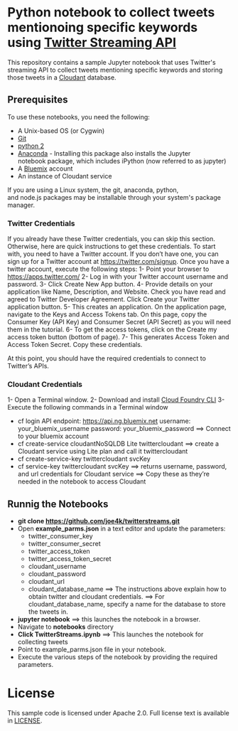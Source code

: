 # Python notebook to collect tweets mentionoing specific keywords using [Twitter Streaming API](https://dev.twitter.com/streaming/overview)
This repository contains a sample Jupyter notebook that uses Twitter's streaming API to collect tweets mentioning specific keywords and storing those tweets in a [Cloudant](https://cloudant.com/) database.


## Prerequisites
To use these notebooks, you need the following:
* A Unix-based OS (or Cygwin)
* [Git](https://git-scm.com/downloads)
* [python 2](https://www.python.org/downloads/)
* [Anaconda](https://www.continuum.io/downloads) - Installing this package also installs the Jupyter notebook package, which includes iPython (now referred to as jupyter)
* A [Bluemix](https://bluemix.net) account
* An instance of Cloudant service

If you are using a Linux system, the git, anaconda, python, and node.js packages may be installable through your system's package manager.

### Twitter Credentials
If you already have these Twitter credentials, you can skip this section. Otherwise, here are quick instructions to get these credentials. To start with, you need to have a Twitter account. If you don’t have one, you can sign up for a Twitter account at https://twitter.com/signup. Once you have a twitter account, execute the following steps:
1- Point your browser to https://apps.twitter.com/ 
2- Log in with your Twitter account username and password.
3- Click Create New App button.
4- Provide details on your application like Name, Description, and Website. Check you have read and agreed to Twitter Developer Agreement. Click Create your Twitter application button.
5- This creates an application. On the application page, navigate to the Keys and Access Tokens tab. On this page, copy the Consumer Key (API Key) and Consumer Secret (API Secret) as you will need them in the tutorial.
6- To get the access tokens, click on the Create my access token button (bottom of page).
7- This generates Access Token and Access Token Secret. Copy these credentials.

At this point, you should have the required credentials to connect to Twitter’s APIs.

### Cloudant Credentials
1- Open a Terminal window.
2- Download and install [Cloud Foundry CLI](https://github.com/cloudfoundry/cli#downloads)
3- Execute the following commands in a Terminal window
* cf login
API endpoint: https://api.ng.bluemix.net
username:	your_bluemix_username
password: 	your_bluemix_password
==> Connect to your bluemix account
* cf create-service cloudantNoSQLDB Lite twittercloudant
 ==> create a Cloudant service using Lite plan and call it twittercloudant
* cf create-service-key twittercloudant svcKey
* cf service-key twittercloudant svcKey
==> returns username, password, and url credentials for Cloudant service
==> Copy these as they’re needed in the notebook to access Cloudant

## Runnig the Notebooks
* **git clone https://github.com/joe4k/twitterstreams.git**
* Open **example_parms.json** in a text editor and update the parameters:
  * twitter_consumer_key
  * twitter_consumer_secret
  * twitter_access_token
  * twitter_access_token_secret
  * cloudant_username
  * cloudant_password
  * cloudant_url
  * cloudant_database_name
==> The instructions above explain how to obtain twitter and cloudant credentials.
==> For cloudant_database_name, specify a name for the database to store the tweets in.
* **jupyter notebook** ==> this launches the notebook in a browser.
* Navigate to **notebooks** directory
* **Click TwitterStreams.ipynb**
==> This launches the notebook for collecting tweets
* Point to example_parms.json file in your notebook.
* Execute the various steps of the notebook by providing the required parameters.

# License

  This sample code is licensed under Apache 2.0.
  Full license text is available in [LICENSE](LICENSE).

